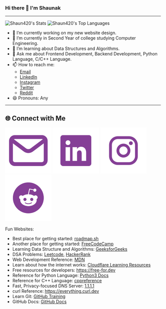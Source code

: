 ### Hi there 👋 I'm Shaunak
---
![Shaun420's Stats](https://github-readme-stats.vercel.app/api?username=Shaun420&theme=material-palenight&show_icons=true&hide_border=false&count_private=false)
![Shaun420's Top Languages](https://github-readme-stats.vercel.app/api/top-langs/?username=Shaun420&theme=material-palenight&show_icons=true&hide_border=false&layout=compact)

- 🔭 I’m currently working on my new website design.
- 🌱 I’m currently in Second Year of college studying Computer Engineering.
- 🤔 I’m learning about Data Structures and Algorithms.
- 💬 Ask me about Frontend Development, Backend Development, Python Language, C/C++ Language.
- 📫 How to reach me:
  - [Email](mailto:admin@shaun420.eu.org)
  - [LinkedIn](https://www.linkedin.com/in/shaunakhawaldar)
  - [Instagram](https://www.instagram.com/shaunakhawaldar)
  - [Twitter](https://twitter.com/Shaun4201)
  - [Reddit](https://www.reddit.com/user/dB_420)
- 😄 Pronouns: Any
---
## 🌐 Connect with Me  
[![Email](email.png)](mailto:admin@shaun420.eu.org)
[![LinkedIn](linkedin.png)](https://www.linkedin.com/in/shaunakhawaldar)
[![Instagram](instagram-2.png)](https://www.instagram.com/shaunakhawaldar)
[![Reddit](reddit.png)](https://www.reddit.com/user/dB_420)

Fun Websites:
- Best place for getting started: [roadmap.sh](https://roadmap.sh/get-started)
- Another place for getting started: [FreeCodeCamp](https://www.freecodecamp.org/learn)
- Learning Data Structure and Algorithms: [GeeksforGeeks](https://www.geeksforgeeks.org/learn-data-structures-and-algorithms-dsa-tutorial)
- DSA Problems: [Leetcode](https://leetcode.com), [HackerRank](https://www.hackerrank.com/domains/algorithms)
- Web Development Reference: [MDN](https://developer.mozilla.org/en-US/docs/Web)
- Learn about how the internet works: [Cloudflare Learning Resources](https://www.cloudflare.com/learning)
- Free resources for developers: https://free-for.dev
- Reference for Python Language: [Python3 Docs](https://docs.python.org/3)
- Reference for C++ Language: [cppreference](https://en.cppreference.com/w/cpp)
- Fast, Privacy-focused DNS Server: [1.1.1.1](https://1.1.1.1)
- curl Reference: https://everything.curl.dev
- Learn Git: [GitHub Training](https://githubtraining.github.io/training-manual/#/01_getting_ready_for_class)
- GitHub Docs: [GitHub Docs](https://docs.github.com/en/get-started/using-git)
